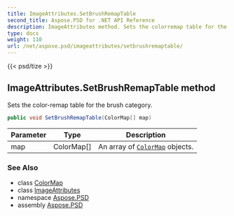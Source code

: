 ```yaml
---
title: ImageAttributes.SetBrushRemapTable
second_title: Aspose.PSD for .NET API Reference
description: ImageAttributes method. Sets the colorremap table for the brush category
type: docs
weight: 110
url: /net/aspose.psd/imageattributes/setbrushremaptable/
---
```

{{< psd/tize >}}
## ImageAttributes.SetBrushRemapTable method

Sets the color-remap table for the brush category.

```csharp
public void SetBrushRemapTable(ColorMap[] map)
```

| Parameter | Type | Description |
| --- | --- | --- |
| map | ColorMap[] | An array of [`ColorMap`](../../colormap/) objects. |

### See Also

* class [ColorMap](../../colormap/)
* class [ImageAttributes](../)
* namespace [Aspose.PSD](../../../aspose.psd/)
* assembly [Aspose.PSD](../../../)


